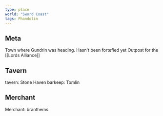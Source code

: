 ```yaml
---
type: place
world: "Sword Coast"
tags: Phandolin
---
```


## Meta

Town where Gundrin was heading. 
Hasn't been fortefied yet
Outpost for the [[Lords Alliance]]

## Tavern
tavern: Stone Haven
barkeep: Tomlin

## Merchant
Merchant: branthems



